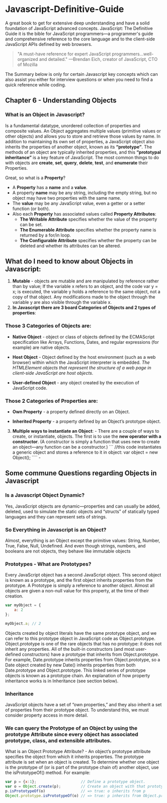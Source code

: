 # Javascript-Definitive-Guide
A great book to get for extensive deep understanding  and have a solid foundation of JavaScript advanced concepts.
JavaScript: The Definitive Guide it is the bible for JavaScript programmers—a programmer's guide and comprehensive reference to the core language and to the client-side JavaScript APIs defined by web browsers.

> "A must-have reference for expert JavaScript programmers...well-organized and detailed."
—Brendan Eich, creator of JavaScript, CTO of Mozilla

The Summary below is only for certain Javascript key concepts which can also assist you either for interview questions or when you need to find a quick reference while coding. 

## Chapter 6 - Understanding Objects

### What is an Object in Javascript?
Is a fundamental datatype, unordered collection of properties and composite values.
An Object aggregates multiple values (primitive values or other objects) and allows you to store and retrieve those values by name.
In addition to maintaining its own set of properties, a JavaScript object also inherits the properties of another object, known as its **“prototype”**. The methods of an object are typically inherited properties, and this **“prototypal inheritance”** is a key feature of JavaScript. The most common things to do with objects are **create**, **set**, **query**, **delete**, **test**, and **enumerate** their Properties.

Great, so what is a __Property__? 
 - A **Property** has a __name__ and a __value__.
 - A property __name__ may be any string, including the empty string, but no object may have two properties with the same name. 
 - The __value__ may be any JavaScript value, even a getter or a setter function (or both). 
 - Also each __Property__ has associated values called __Property Attributes__:
      - __The Writable Attribute__ specifies whether the value of the property can be set.
      - __The Enumerable Attribute__ specifies whether the property name is returned by a for/in loop.
      - __The Configurable Attribute__ specifies whether the property can be deleted and whether its attributes can be altered.

## What do I need to know about Objects in Javascript:
 1. **Mutable** - objects are mutable and are manipulated by reference rather than by value; If the variable x refers to an object, and the code var y = x; is executed, the variable y holds a reference to the same object, not a copy of that object. Any modifications made to the object through the variable y are also visible through the variable x.
 2. **In Javascript there are 3 board Categories of Objects and 2 types of properties**:
 
### Those 3 Categories of Objects are:
   - **Native Object** - object or class of objects defined by the ECMAScript specification like Arrays, Functions, Dates, and regular expressions (for example) are native objects.
   
   - **Host Object** - Object defined by the host environment (such as a web browser) within which the JavaScript interpreter is embedded. *The HTMLElement objects that represent the structure of a web page in client-side JavaScript are host objects*.
   
   - **User-defined Object** - any object created by the execution of JavaScript code.
    
### Those 2 Categories of Properties are:
   - **Own Property** - a property defined directly on an Object.
   
   - **Inherited Property** - a property defined by an Object’s prototype object.
 3.  **Multiple ways to instantiate an Object**: 
    - There are a couple of ways to create, or instantiate, objects. The first is to use the **new operator with a constructor**. (A constructor is simply a function that uses new to create an object—any function can be a constructor.) 
    ``` 
    //this code instantiates a generic object and stores a reference to it in object:
    var object = new Object();
    ````
    - 
## Some commune Questions regarding Objects in Javascript
### Is a Javascript Object Dynamic?
Yes, JavaScript objects are dynamic—properties and can usually be added, deleted, used to simulate the static objects and “structs” of statically typed languages and they can represent sets of strings. 

### So Everything in Javascript is an Object?
Almost, everything is an Object except the primitive values: String, Number, True, False, Null, Undefined. 
And even though strings, numbers, and booleans are not objects, they behave like immutable objects


### Prototypes - What are Prototypes? 
Every JavaScript object has a second JavaScript object. This second object is known as a prototype, and the first object inherits properties from the prototype. A Prototype is simply a reference to another object. Almost all objects are given a non-null value for this property, at the time of their creation. 
```javascript
var myObject = {
    a: 2
};

myObject.a; // 2
```

Objects created by object literals have the same prototype object, and we can refer to this prototype object in JavaScript code as Object.prototype. Object.prototype is one of the rare objects that has no prototype: it does not inherit any properties. All of the built-in constructors (and most user-defined constructors) have a prototype that inherits from Object.prototype. For example, Date.prototype inherits properties from Object.prototype, so a Date object created by new Date() inherits properties from both Date.prototype and Object.prototype. This linked series of prototype objects is known as a prototype chain. An explanation of how property inheritance works is in Inheritance (see section below).


### Inheritance
JavaScript objects have a set of “own properties,” and they also inherit a set of properties from their prototype object. To understand this, we must consider property access in more detail. 

### We can query the Prototype of an Object by using the prototype Attribute since every object has associated prototype, class, and extensible attributes.
What is an Object Prototype Attribute?  - An object’s prototype attribute specifies the object from which it inherits properties.
The prototype attribute is set when an object is created. To determine whether one object is the prototype of (or is part of the prototype chain of) another object, use the isPrototypeOf() method. For example:

```javascript
var p = {x:1};                    // Define a prototype object.
var o = Object.create(p);         // Create an object with that prototype.
p.isPrototypeOf(o)                // => true: o inherits from p
Object.prototype.isPrototypeOf(o) // => true: p inherits from Object.prototype
```
